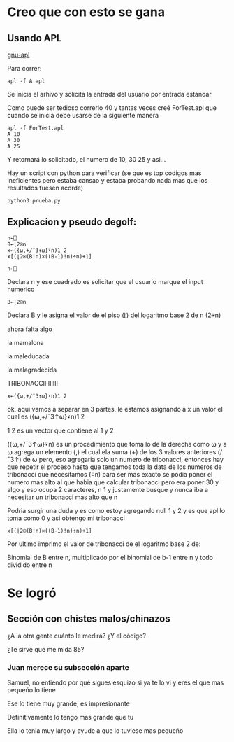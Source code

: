 # Creo que con esto se gana 

## Usando APL

[gnu-apl](https://github.com/ilovezfs/gnu-apl)

Para correr:

```
apl -f A.apl
```

Se inicia el arhivo y solicita la entrada del usuario por entrada estándar

Como puede ser tedioso correrlo 40 y tantas veces creé ForTest.apl que cuando se inicia debe usarse de la siguiente manera

```
apl -f ForTest.apl
A 10
A 30
A 25
```

Y retornará lo solicitado, el numero de 10, 30 25 y asi...

Hay un script con python para verificar (se que es top codigos mas ineficientes pero estaba cansao y estaba probando nada mas que los resultados fuesen acorde)

```
python3 prueba.py
```

## Explicacion y pseudo degolf:

```
n←⎕
B←⌊2⍟n
x←({⍵,+/¯3↑⍵}⍣n)1 2
x[(⌊2⍟(B!n)×((B-1)!n)÷n)+1]
```

```
n←⎕
```
Declara n y ese cuadrado es solicitar que el usuario marque el input numerico

```
B←⌊2⍟n
```
Declara B y le asigna el valor de el piso (⌊) del logaritmo base 2 de n (2⍟n)

ahora falta algo

la mamalona

la maleducada

la malagradecida

TRIBONACCIIIIIIIII

```
x←({⍵,+/¯3↑⍵}⍣n)1 2
```

ok, aqui vamos a separar en 3 partes, le estamos asignando a x un valor el cual es ({⍵,+/¯3↑⍵}⍣n)1 2

1 2 es un vector que contiene al 1 y 2

({⍵,+/¯3↑⍵}⍣n) es un procedimiento que toma lo de la derecha como ⍵ y a ⍵ agrega un elemento (,) el cual ela suma (+) de los 3 valores anteriores (/¯3↑) de ⍵ pero, eso agregaria solo un numero de tribonacci, entonces hay que repetir el proceso hasta que tengamos toda la data de los numeros de tribonacci que necesitamos (⍣n) para ser mas exacto se podia poner el numero mas alto al que habia que calcular tribonacci pero era poner 30 y algo y eso ocupa 2 caracteres, n 1 y justamente busque y nunca iba a necesitar un tribonacci mas alto que n

Podria surgir una duda y es como estoy agregando null 1 y 2 y es que apl lo toma como 0 y asi obtengo mi tribonacci

```
x[(⌊2⍟(B!n)×((B-1)!n)÷n)+1]
```

Por ultimo imprimo el valor de tribonacci de el logaritmo base 2 de:

Binomial de B entre n, multiplicado por el binomial de b-1 entre n y todo dividido entre n

# Se logró

## Sección con chistes malos/chinazos

¿A la otra gente cuánto le medirá? ¿Y el código?

¿Te sirve que me mida 85?

### Juan merece su subsección aparte

Samuel, no entiendo por qué sigues esquizo si ya te lo vi y eres el que mas pequeño lo tiene

Ese lo tiene muy grande, es impresionante

Definitivamente lo tengo mas grande que tu

Ella lo tenia muy largo y ayude a que lo tuviese mas pequeño
